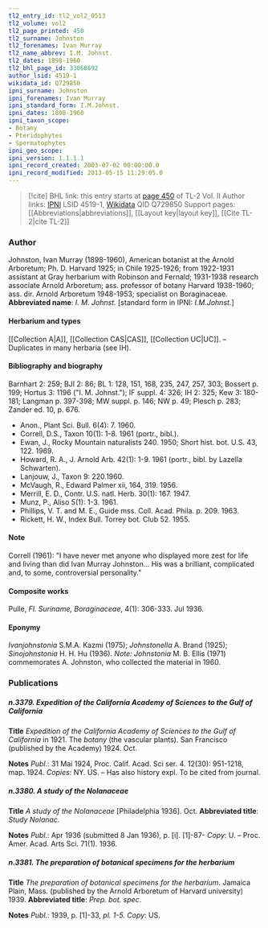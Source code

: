 ```yaml
---
tl2_entry_id: tl2_vol2_0513
tl2_volume: vol2
tl2_page_printed: 450
tl2_surname: Johnston
tl2_forenames: Ivan Murray
tl2_name_abbrev: I.M. Johnst.
tl2_dates: 1898-1960
tl2_bhl_page_id: 33068692
author_lsid: 4519-1
wikidata_id: Q729850
ipni_surname: Johnston
ipni_forenames: Ivan Murray
ipni_standard_form: I.M.Johnst.
ipni_dates: 1898-1960
ipni_taxon_scope: 
- Botany
- Pteridophytes
- Spermatophytes
ipni_geo_scope: 
ipni_version: 1.1.1.1
ipni_record_created: 2003-07-02 00:00:00.0
ipni_record_modified: 2013-05-15 11:29:05.0
---
```


> [!cite] BHL link: this entry starts at [page 450](https://www.biodiversitylibrary.org/page/33068692) of TL-2 Vol. II
> Author links: [IPNI](https://www.ipni.org/a/4519-1) LSID 4519-1, [Wikidata](https://www.wikidata.org/wiki/Q729850) QID Q729850
> Support pages: [[Abbreviations|abbreviations]], [[Layout key|layout key]], [[Cite TL-2|cite TL-2]]

### Author

Johnston, Ivan Murray (1898-1960), American botanist at the Arnold Arboretum; Ph. D. Harvard 1925; in Chile 1925-1926; from 1922-1931 assistant at Gray herbarium with Robinson and Fernald; 1931-1938 research associate Arnold Arboretum; ass. professor of botany Harvard 1938-1960; ass. dir. Arnold Arboretum 1948-1953; specialist on Boraginaceae. 
**Abbreviated name**: *I. M. Johnst.* \[standard form in IPNI: *I.M.Johnst.*\]

#### Herbarium and types

[[Collection A|A]], [[Collection CAS|CAS]], [[Collection UC|UC]]. – Duplicates in many herbaria (see IH).

#### Bibliography and biography

Barnhart 2: 259; BJI 2: 86; BL 1: 128, 151, 168, 235, 247, 257, 303; Bossert p. 199; Hortus 3: 1196 ("I. M. Johnst."); IF suppl. 4: 326; IH 2: 325; Kew 3: 180-181; Langman p. 397-398; MW suppl. p. 146; NW p. 49; Plesch p. 283; Zander ed. 10, p. 676.
- Anon., Plant Sci. Bull. 6(4): 7. 1960.
- Correll, D.S., Taxon 10(1): 1-8. 1961 (portr., bibl.).
- Ewan, J., Rocky Mountain naturalists 240. 1950; Short hist. bot. U.S. 43, 122. 1969.
- Howard, R. A., J. Arnold Arb. 42(1): 1-9. 1961 (portr., bibl. by Lazella Schwarten).
- Lanjouw, J., Taxon 9: 220.1960.
- McVaugh, R., Edward Palmer xii, 164, 319. 1956.
- Merrill, E. D., Contr. U.S. natl. Herb. 30(1): 167. 1947.
- Munz, P., Aliso 5(1): 1-3. 1961.
- Phillips, V. T. and M. E., Guide mss. Coll. Acad. Phila. p. 209. 1963.
- Rickett, H. W., Index Bull. Torrey bot. Club 52. 1955.

#### Note

Correll (1961): "I have never met anyone who displayed more zest for life and living than did Ivan Murray Johnston... His was a brilliant, complicated and, to some, controversial personality."

#### Composite works

Pulle, *Fl. Suriname, Boraginaceae*, 4(1): 306-333. Jul 1936.

#### Eponymy

*Ivanjohnstonia* S.M.A. Kazmi (1975); *Johnstonella* A. Brand (1925); *Sinojohnstonia* H. H. Hu (1936). *Note: Johnstonia* M. B. Ellis (1971) commemorates A. Johnston, who collected the material in 1960.

### Publications

##### n.3379. Expedition of the California Academy of Sciences to the Gulf of California

**Title**
*Expedition of the California Academy of Sciences to the Gulf of California* in 1921. The *botany* (the vascular plants). San Francisco (published by the Academy) 1924. Oct.

**Notes**
*Publ*.: 31 Mai 1924, Proc. Calif. Acad. Sci ser. 4. 12(30): 951-1218, map. 1924. *Copies*: NY.
US. – Has also history expl. To be cited from journal.

##### n.3380. A study of the Nolanaceae

**Title**
*A study of the Nolanaceae* \[Philadelphia 1936\]. Oct.
**Abbreviated title**: *Study Nolanac*.

**Notes**
*Publ*.: Apr 1936 (submitted 8 Jan 1936), p. \[i\]. \[1\]-87- *Copy*: U. – Proc. Amer. Acad. Arts Sci. 71(1). 1936.

##### n.3381. The preparation of botanical specimens for the herbarium

**Title**
*The preparation of botanical specimens for the herbarium*. Jamaica Plain, Mass. (published by the Arnold Arboretum of Harvard university) 1939.
**Abbreviated title**: *Prep. bot. spec*.

**Notes**
*Publ*.: 1939, p. \[1\]-33, *pl. 1-5. Copy*: US.

